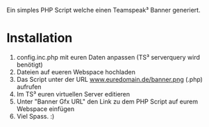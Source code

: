 Ein simples PHP Script welche einen Teamspeak³ Banner generiert.

# Installation
1. config.inc.php mit euren Daten anpassen (TS³ serverquery wird benötigt)
2. Dateien auf eueren Webspace hochladen
3. Das Script unter der URL www.euredomain.de/banner.png (.php) aufrufen
4. Im TS³ euren virtuellen Server editieren
5. Unter "Banner Gfx URL" den Link zu dem PHP Script auf eurem Webspace einfügen
6. Viel Spass. :)
